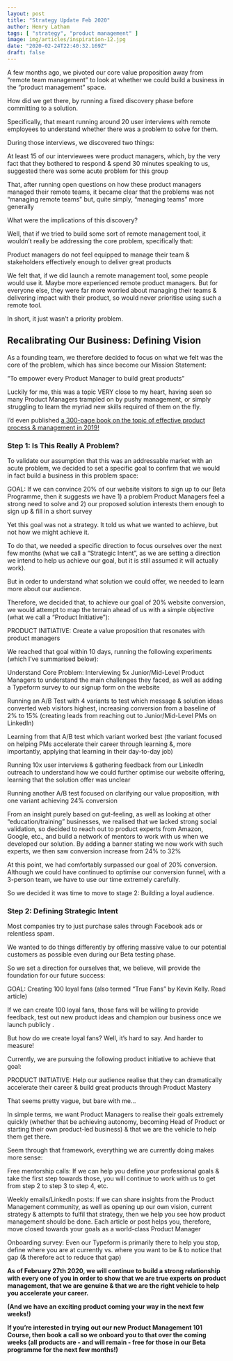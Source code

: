 ```yaml
---
layout: post
title: "Strategy Update Feb 2020"
author: Henry Latham
tags: [ "strategy", "product management" ]
image: img/articles/inspiration-12.jpg
date: "2020-02-24T22:40:32.169Z"
draft: false
---
```


A few months ago, we pivoted our core value proposition away from “remote team management” to look at whether we could build a business in the “product management” space.

How did we get there, by running a fixed discovery phase before committing to a solution.

Specifically, that meant running around 20 user interviews with remote employees to understand whether there was a problem to solve for them.

During those interviews, we discovered two things:

At least 15 of our interviewees were product managers, which, by the very fact that they bothered to respond & spend 30 minutes speaking to us, suggested there was some acute problem for this group

That, after running open questions on how these product managers managed their remote teams, it became clear that the problems was not “managing remote teams” but, quite simply, “managing teams” more generally

What were the implications of this discovery?

Well, that if we tried to build some sort of remote management tool, it wouldn’t really be addressing the core problem, specifically that:

Product managers do not feel equipped to manage their team & stakeholders effectively enough to deliver great products

We felt that, if we did launch a remote management tool, some people would use it. Maybe more experienced remote product managers. But for everyone else, they were far more worried about managing their teams & delivering impact with their product, so would never prioritise using such a remote tool.

In short, it just wasn’t a priority problem.


## Recalibrating Our Business: Defining Vision

As a founding team, we therefore decided to focus on what we felt was the core of the problem, which has since become our Mission Statement:

“To empower every Product Manager to build great products”

Luckily for me, this was a topic VERY close to my heart, having seen so many Product Managers trampled on by pushy management, or simply struggling to learn the myriad new skills required of them on the fly.

I’d even published <a href="https://www.amazon.com/Why-Your-Startup-Failing-foundations-ebook/dp/B07XD444YV/ref=pd_rhf_ee_p_img_1?_encoding=UTF8&psc=1&refRID=5X596WYG1237FMSSWZ7E">a 300-page book on the topic of effective product process & management in 2019!</a>


### Step 1: Is This Really A Problem?

To validate our assumption that this was an addressable market with an acute problem, we decided to set a specific goal to confirm that we would in fact build a business in this problem space:

GOAL: If we can convince 20% of our website visitors to sign up to our Beta Programme, then it suggests we have 1) a problem Product Managers feel a strong need to solve and 2) our proposed solution interests them enough to sign up & fill in a short survey

Yet this goal was not a strategy. It told us what we wanted to achieve, but not how we might achieve it.

To do that, we needed a specific direction to focus ourselves over the next few months (what we call a “Strategic Intent”, as we are setting a direction we intend to help us achieve our goal, but it is still assumed it will actually work).

But in order to understand what solution we could offer, we needed to learn more about our audience.

Therefore, we decided that, to achieve our goal of 20% website conversion, we would attempt to map the terrain ahead of us with a simple objective (what we call a “Product Initiative”):

PRODUCT INITIATIVE: Create a value proposition that resonates with product managers

We reached that goal within 10 days, running the following experiments (which I’ve summarised below):

Understand Core Problem: Interviewing 5x Junior/Mid-Level Product Managers to understand the main challenges they faced, as well as adding a Typeform survey to our signup form on the website

Running an A/B Test with 4 variants to test which message & solution ideas converted web visitors highest, increasing conversion from a baseline of 2% to 15% (creating leads from reaching out to Junior/Mid-Level PMs on LinkedIn)

Learning from that A/B test which variant worked best (the variant focused on helping PMs accelerate their career through learning &, more importantly, applying that learning in their day-to-day job)

Running 10x user interviews & gathering feedback from our LinkedIn outreach to understand how we could further optimise our website offering, learning that the solution offer was unclear

Running another A/B test focused on clarifying our value proposition, with one variant achieving 24% conversion

From an insight purely based on gut-feeling, as well as looking at other “education/training” businesses, we realised that we lacked strong social validation, so decided to reach out to product experts from Amazon, Google, etc., and build a network of mentors to work with us when we developed our solution. By adding a banner stating we now work with such experts, we then saw conversion increase from 24% to 32%

At this point, we had comfortably surpassed our goal of 20% conversion. Although we could have continued to optimise our conversion funnel, with a 3-person team, we have to use our time extremely carefully.

So we decided it was time to move to stage 2: Building a loyal audience.


### Step 2: Defining Strategic Intent

Most companies try to just purchase sales through Facebook ads or relentless spam.

We wanted to do things differently by offering massive value to our potential customers as possible even during our Beta testing phase.

So we set a direction for ourselves that, we believe, will provide the foundation for our future success:

GOAL: Creating 100 loyal fans (also termed “True Fans” by Kevin Kelly. Read article)

If we can create 100 loyal fans, those fans will be willing to provide feedback, test out new product ideas and champion our business once we launch publicly .

But how do we create loyal fans? Well, it’s hard to say. And harder to measure!

Currently, we are pursuing the following product initiative to achieve that goal:


PRODUCT INITIATIVE: Help our audience realise that they can dramatically accelerate their career & build great products through Product Mastery


That seems pretty vague, but bare with me…

In simple terms, we want Product Managers to realise their goals extremely quickly (whether that be achieving autonomy, becoming Head of Product or starting their own product-led business) & that we are the vehicle to help them get there.

Seem through that framework, everything we are currently doing makes more sense:

Free mentorship calls: If we can help you define your professional goals & take the first step towards those, you will continue to work with us to get from step 2 to step 3 to step 4, etc.

Weekly emails/LinkedIn posts: If we can share insights from the Product Management community, as well as opening up our own vision, current strategy & attempts to fulfil that strategy, then we help you see how product management should be done. Each article or post helps you, therefore, move closed towards your goals as a world-class Product Manager

Onboarding survey: Even our Typeform is primarily there to help you stop, define where you are at currently vs. where you want to be & to notice that gap (& therefore act to reduce that gap)

<b>
As of February 27th 2020, we will continue to build a strong relationship with every one of you in order to show that we are true experts on product management, that we are genuine & that we are the right vehicle to help you accelerate your career.

(And we have an exciting product coming your way in the next few weeks!)

If you’re interested in trying out our new Product Management 101 Course, then book a call so we onboard you to that over the coming weeks (all products are - and will remain - free for those in our Beta programme for the next few months!)
</b>
